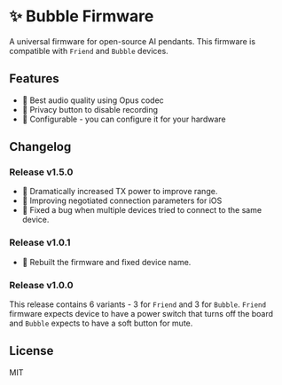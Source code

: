 # ✨ Bubble Firmware

A universal firmware for open-source AI pendants. This firmware is compatible with `Friend` and `Bubble` devices.

## Features
* 🚀 Best audio quality using Opus codec
* 🔐 Privacy button to disable recording
* 🔨 Configurable - you can configure it for your hardware

## Changelog

### Release v1.5.0

* 🚀 Dramatically increased TX power to improve range.
* 🍏 Improving negotiated connection parameters for iOS
* 🐛 Fixed a bug when multiple devices tried to connect to the same device.

### Release v1.0.1

* 🐛 Rebuilt the firmware and fixed device name.

### Release v1.0.0

This release contains 6 variants - 3 for `Friend` and 3 for `Bubble`. `Friend` firmware expects device to have a power switch that turns off the board and `Bubble` expects to have a soft button for mute.

## License

MIT
